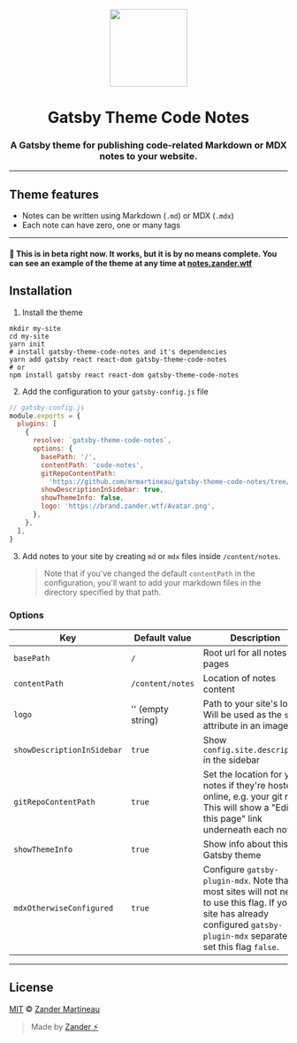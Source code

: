 <div align="center">
  <img src="https://brand.zander.wtf/Avatar.png" width="140">
  <h1>
    Gatsby Theme Code Notes
  </h1>
  <h3>
    A Gatsby theme for publishing code-related Markdown or MDX notes to your website.
  </h3>
</div>

---

## Theme features

- Notes can be written using Markdown (`.md`) or MDX (`.mdx`)
- Each note can have zero, one or many tags

---

#### 🚧 This is in beta right now. It works, but it is by no means complete. You can see an example of the theme at any time at [notes.zander.wtf](https://notes.zander.wtf)

## Installation

1. Install the theme

```shell
mkdir my-site
cd my-site
yarn init
# install gatsby-theme-code-notes and it's dependencies
yarn add gatsby react react-dom gatsby-theme-code-notes
# or
npm install gatsby react react-dom gatsby-theme-code-notes
```

2. Add the configuration to your `gatsby-config.js` file

```js
// gatsby-config.js
module.exports = {
  plugins: [
    {
      resolve: `gatsby-theme-code-notes`,
      options: {
        basePath: '/',
        contentPath: 'code-notes',
        gitRepoContentPath:
          'https://github.com/mrmartineau/gatsby-theme-code-notes/tree/master/example/code-notes/',
        showDescriptionInSidebar: true,
        showThemeInfo: false,
        logo: 'https://brand.zander.wtf/Avatar.png',
      },
    },
  ],
}
```

3. Add notes to your site by creating `md` or `mdx` files inside `/content/notes`.
   > Note that if you've changed the default `contentPath` in the configuration, you'll want to add your markdown files in the directory specified by that path.

### Options

| Key                        | Default value     | Description                                                                                                                                                                    |
| -------------------------- | ----------------- | ------------------------------------------------------------------------------------------------------------------------------------------------------------------------------ |
| `basePath`                 | `/`               | Root url for all notes pages                                                                                                                                                   |
| `contentPath`              | `/content/notes`  | Location of notes content                                                                                                                                                      |
| `logo`                     | '' (empty string) | Path to your site's logo. Will be used as the `src` attribute in an image                                                                                                      |
| `showDescriptionInSidebar` | `true`            | Show `config.site.description` in the sidebar                                                                                                                                  |
| `gitRepoContentPath`       | `true`            | Set the location for your notes if they're hosted online, e.g. your git repo. This will show a "Edit this page" link underneath each note                                      |
| `showThemeInfo`            | `true`            | Show info about this Gatsby theme                                                                                                                                              |
| `mdxOtherwiseConfigured`   | `true`            | Configure `gatsby-plugin-mdx`. Note that most sites will not need to use this flag. If your site has already configured `gatsby-plugin-mdx` separately, set this flag `false`. |

---

## License

[MIT](https://choosealicense.com/licenses/mit/) © [Zander Martineau](https://zander.wtf)

> Made by [Zander ⚡](https://github.com/mrmartineau/)
